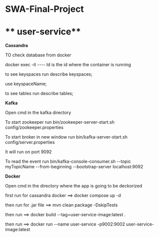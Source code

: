# SWA-Final-Project
# ** user-service**


********Cassandra********

TO check database from docker 

docker exec -it <Id> ---- Id is the id where the container is running

to see keyspaces run describe keyspaces;

use keyspaceName;

to see tables run describe tables;


 

********Kafka********

Open cmd in the kafka directory

To  start zookeeper run  bin/zookeeper-server-start.sh config/zookeeper.properties

To start broker in new window run bin/kafka-server-start.sh config/server.properties

It will run on port 9092 

To read the event run bin/kafka-console-consumer.sh --topic myTopicName --from-beginning --bootstrap-server localhost:9092

********Docker********

Open cmd in the directory where the app is going to be deckorized

first run for cassandra docker ==> docker compose up -d

then run for .jar file ==> mvn clean package -DskipTests

then run ==>  docker build --tag=user-service-image:latest .

then run ==> docker run --name user-service -p9002:9002 user-service-image:latest 


